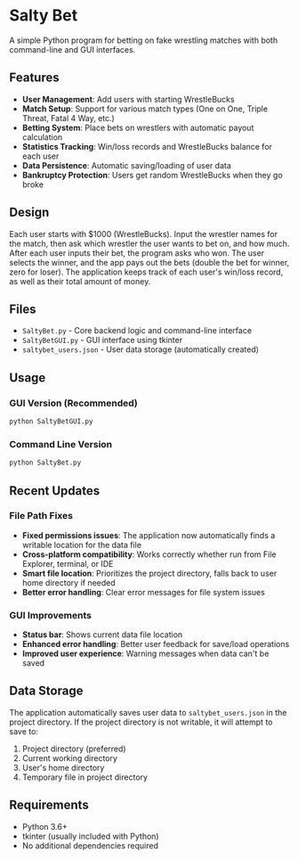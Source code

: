 # Salty Bet

A simple Python program for betting on fake wrestling matches with both command-line and GUI interfaces.

## Features

- **User Management**: Add users with starting WrestleBucks
- **Match Setup**: Support for various match types (One on One, Triple Threat, Fatal 4 Way, etc.)
- **Betting System**: Place bets on wrestlers with automatic payout calculation
- **Statistics Tracking**: Win/loss records and WrestleBucks balance for each user
- **Data Persistence**: Automatic saving/loading of user data
- **Bankruptcy Protection**: Users get random WrestleBucks when they go broke

## Design

Each user starts with $1000 (WrestleBucks). Input the wrestler names for the match, then ask which wrestler the user wants to bet on, and how much. After each user inputs their bet, the program asks who won. The user selects the winner, and the app pays out the bets (double the bet for winner, zero for loser). The application keeps track of each user's win/loss record, as well as their total amount of money.

## Files

- `SaltyBet.py` - Core backend logic and command-line interface
- `SaltyBetGUI.py` - GUI interface using tkinter
- `saltybet_users.json` - User data storage (automatically created)

## Usage

### GUI Version (Recommended)
```bash
python SaltyBetGUI.py
```

### Command Line Version
```bash
python SaltyBet.py
```

## Recent Updates

### File Path Fixes
- **Fixed permissions issues**: The application now automatically finds a writable location for the data file
- **Cross-platform compatibility**: Works correctly whether run from File Explorer, terminal, or IDE
- **Smart file location**: Prioritizes the project directory, falls back to user home directory if needed
- **Better error handling**: Clear error messages for file system issues

### GUI Improvements
- **Status bar**: Shows current data file location
- **Enhanced error handling**: Better user feedback for save/load operations
- **Improved user experience**: Warning messages when data can't be saved

## Data Storage

The application automatically saves user data to `saltybet_users.json` in the project directory. If the project directory is not writable, it will attempt to save to:
1. Project directory (preferred)
2. Current working directory
3. User's home directory
4. Temporary file in project directory

## Requirements

- Python 3.6+
- tkinter (usually included with Python)
- No additional dependencies required
